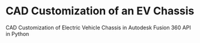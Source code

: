 # CAD Customization of an EV Chassis
CAD Customization of Electric Vehicle Chassis in Autodesk Fusion 360 API in Python
